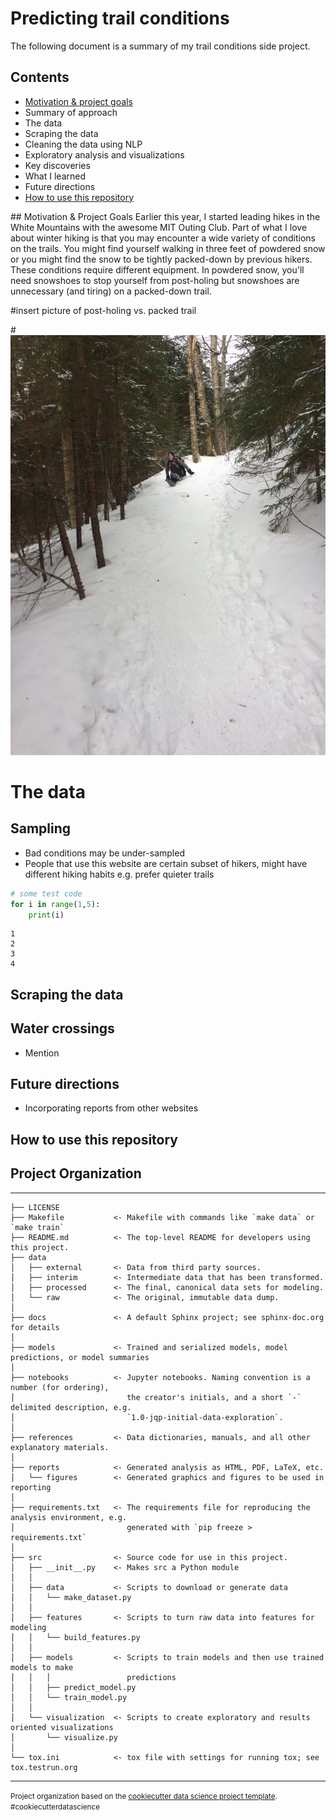 
# Predicting trail conditions

The following document is a summary of my trail conditions side project. 

## Contents 
* [Motivation & project goals](#id-section1)
* Summary of approach
* The data
* Scraping the data
* Cleaning the data using NLP 
* Exploratory analysis and visualizations 
* Key discoveries 
* What I learned 
* Future directions 
* [How to use this repository](#id-section2)

<a name='id-section1'/>
## Motivation & Project Goals
Earlier this year, I started leading hikes in the White Mountains with the awesome MIT Outing Club.  Part of what I love about winter hiking is that you may encounter a wide variety of conditions on the trails.  You might find yourself walking in three feet of powdered snow or you might find the snow to be tightly packed-down by previous hikers. These conditions require different equipment.  In powdered snow, you'll need snowshoes to stop yourself from post-holing but snowshoes are unnecessary (and tiring) on a packed-down trail.   

#insert picture of post-holing vs. packed trail 

#![alt text](https://github.com/avbatchelor/trail-conditions/blob/master/images/trail_example.JPG)

# The data

## Sampling 

* Bad conditions may be under-sampled 
* People that use this website are certain subset of hikers, might have different hiking habits e.g. prefer quieter trails 



```python
# some test code
for i in range(1,5):
    print(i)
```

    1
    2
    3
    4
    

## Scraping the data

## Water crossings 
* Mention 

## Future directions
* Incorporating reports from other websites


## How to use this repository <div id='id-section2'/>

## Project Organization
------------

    ├── LICENSE
    ├── Makefile           <- Makefile with commands like `make data` or `make train`
    ├── README.md          <- The top-level README for developers using this project.
    ├── data
    │   ├── external       <- Data from third party sources.
    │   ├── interim        <- Intermediate data that has been transformed.
    │   ├── processed      <- The final, canonical data sets for modeling.
    │   └── raw            <- The original, immutable data dump.
    │
    ├── docs               <- A default Sphinx project; see sphinx-doc.org for details
    │
    ├── models             <- Trained and serialized models, model predictions, or model summaries
    │
    ├── notebooks          <- Jupyter notebooks. Naming convention is a number (for ordering),
    │                         the creator's initials, and a short `-` delimited description, e.g.
    │                         `1.0-jqp-initial-data-exploration`.
    │
    ├── references         <- Data dictionaries, manuals, and all other explanatory materials.
    │
    ├── reports            <- Generated analysis as HTML, PDF, LaTeX, etc.
    │   └── figures        <- Generated graphics and figures to be used in reporting
    │
    ├── requirements.txt   <- The requirements file for reproducing the analysis environment, e.g.
    │                         generated with `pip freeze > requirements.txt`
    │
    ├── src                <- Source code for use in this project.
    │   ├── __init__.py    <- Makes src a Python module
    │   │
    │   ├── data           <- Scripts to download or generate data
    │   │   └── make_dataset.py
    │   │
    │   ├── features       <- Scripts to turn raw data into features for modeling
    │   │   └── build_features.py
    │   │
    │   ├── models         <- Scripts to train models and then use trained models to make
    │   │   │                 predictions
    │   │   ├── predict_model.py
    │   │   └── train_model.py
    │   │
    │   └── visualization  <- Scripts to create exploratory and results oriented visualizations
    │       └── visualize.py
    │
    └── tox.ini            <- tox file with settings for running tox; see tox.testrun.org


--------

<p><small>Project organization based on the <a target="_blank" href="https://drivendata.github.io/cookiecutter-data-science/">cookiecutter data science project template</a>. #cookiecutterdatascience</small></p>
